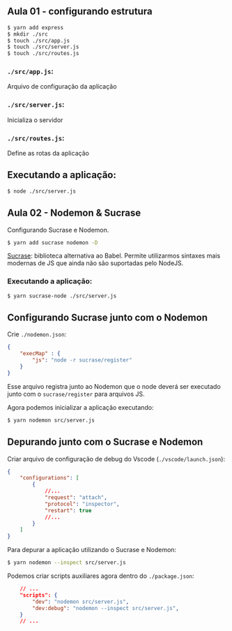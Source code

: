 ## Aula 01 - configurando estrutura

```bash
$ yarn add express
$ mkdir ./src
$ touch ./src/app.js
$ touch ./src/server.js
$ touch ./src/routes.js
```
### ```./src/app.js```:
Arquivo de configuração da aplicação

### ```./src/server.js```:
Inicializa o servidor

### ```./src/routes.js```:
Define as rotas da aplicação

## Executando a aplicação:
```bash
$ node ./src/server.js
```

## Aula 02 - Nodemon & Sucrase

Configurando Sucrase e Nodemon.

```bash
$ yarn add sucrase nodemon -D
```

[Sucrase](https://www.npmjs.com/package/sucrase): biblioteca alternativa ao Babel. Permite utilizarmos sintaxes mais modernas de JS que ainda não são suportadas pelo NodeJS.

### Executando a aplicação:
```bash
$ yarn sucrase-node ./src/server.js
```

## Configurando Sucrase junto com o Nodemon

Crie ```./nodemon.json```:
```json
{
    "execMap" : {
        "js": "node -r sucrase/register"
    }
}
```
Esse arquivo registra junto ao Nodemon que o node deverá ser executado junto com o ```sucrase/register``` para arquivos JS.

Agora podemos inicializar a aplicação executando: 

```bash
$ yarn nodemon src/server.js
```
## Depurando junto com o Sucrase e Nodemon

Criar arquivo de configuração de debug do Vscode (```./vscode/launch.json```):
```json
{
    "configurations": [
        {
            //...
            "request": "attach",
            "protocol": "inspector",
            "restart": true
            //...
        }
    ]
}
```

Para depurar a aplicação utilizando o Sucrase e Nodemon:
```bash
$ yarn nodemon --inspect src/server.js
```

Podemos criar scripts auxiliares agora dentro do ```./package.json```:
```json
    // ...
    "scripts": {
        "dev": "nodemon src/server.js",
        "dev:debug": "nodemon --inspect src/server.js",
    }
    // ...
```